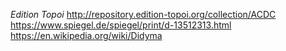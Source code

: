 *Edition Topoi*
http://repository.edition-topoi.org/collection/ACDC
https://www.spiegel.de/spiegel/print/d-13512313.html
https://en.wikipedia.org/wiki/Didyma
